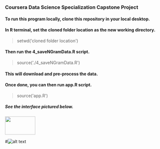 ### Coursera Data Science Specialization Capstone Project

#### To run this program locally, clone this repository in your local desktop.
#### In R terminal, set the cloned folder location as the new working directory.
  > setwd('cloned folder location')
#### Then run the 4_saveNGramData.R script.
  > source('./4_saveNGramData.R')
#### This will download and pre-process the data.
#### Once done, you can then run app.R script.
  > source('app.R')

##### See the interface pictured below.
<a href="url"><img src="https://media.giphy.com/media/2dcVPVagskSVmeWAXV/giphy.gif" align="center" height="60" width="100" ></a>

#![alt text](https://media.giphy.com/media/2dcVPVagskSVmeWAXV/giphy.gif)
